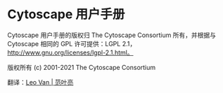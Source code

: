 # Cytoscape 用户手册

Cytoscape 用户手册的版权归 The Cytoscape Consortium 所有，并根据与 Cytoscape 相同的 GPL 许可提供：LGPL 2.1，http://www.gnu.org/licenses/lgpl-2.1.html。

版权所有 (c) 2001-2021 The Cytoscape Consortium

翻译：[Leo Van | 范叶亮](https://leovan.me)

